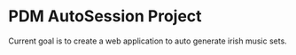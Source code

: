# PDM AutoSession Project

Current goal is to create a web application to auto generate irish music sets.

